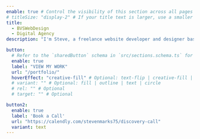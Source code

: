 ```yaml
---
enable: true # Control the visibility of this section across all pages where it is used
# titleSize: "display-2" # If your title text is larger, use a smaller text size like "display-3", "display-2", or "display-1".
title:
  - BVSWebDesign
  - Digital Agency
description: "I'm Steve, a freelance website developer and designer based in Skipton, North Yorkshire - get in touch to develop a powerful web presence for your business"

button:
  # Refer to the `sharedButton` schema in `src/sections.schema.ts` for all available configuration options (e.g., enable, label, url, hoverEffect, variant, icon, tag, rel, class, target, etc.)
  enable: true
  label: "VIEW MY WORK"
  url: "/portfolio/"
  hoverEffect: "creative-fill" # Optional: text-flip | creative-fill | magnetic | magnetic-text-flip
  # variant: "" # Optional: fill | outline | text | circle
  # rel: "" # Optional
  # target: "" # Optional

button2:
  enable: true
  label: 'Book a Call'
  url: "https://calendly.com/stevenmarks75/discovery-call"
  variant: text
---
```

